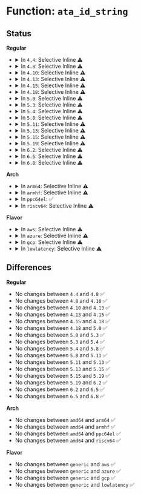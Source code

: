 # Function: <code>ata_id_string</code>

## Status
<b>Regular</b>
<ul>
<li>
<details>
<summary>In <code>4.4</code>: Selective Inline ⚠️</summary>

```c
void ata_id_string(const u16 *id, unsigned char *s, unsigned int ofs, unsigned int len);
```

**Collision:** Unique Global

**Inline:** Selective

**Transformation:** False

**Instances:**

```
In drivers/ata/libata-core.c (ffffffff815c9700)
Location: drivers/ata/libata-core.c:1119
Inline: True
Direct callers:
  - drivers/ata/libata-core.c:ata_id_c_string
  - drivers/ata/libata-scsi.c:ata_scsiop_inq_80
  - drivers/ata/libata-scsi.c:ata_scsiop_inq_83
  - drivers/ata/libata-scsi.c:ata_scsiop_inq_83
  - drivers/ata/libata-scsi.c:ata_scsiop_inq_83
  - drivers/ata/libata-scsi.c:ata_scsiop_inq_83
  - drivers/ata/libata-scsi.c:ata_scsiop_inq_std
  - drivers/ata/libata-scsi.c:ata_scsiop_inq_std
  - drivers/ata/libata-scsi.c:ata_scsiop_inq_std
  - drivers/ata/libata-scsi.c:ata_sas_scsi_ioctl
  - drivers/ata/libata-scsi.c:ata_sas_scsi_ioctl
  - drivers/ata/libata-scsi.c:ata_sas_scsi_ioctl
```
**Symbols:**

```
ffffffff815c9700-ffffffff815c973a: ata_id_string (STB_GLOBAL)
```
</details>
</li>
<li>
<details>
<summary>In <code>4.8</code>: Selective Inline ⚠️</summary>

```c
void ata_id_string(const u16 *id, unsigned char *s, unsigned int ofs, unsigned int len);
```

**Collision:** Unique Global

**Inline:** Selective

**Transformation:** False

**Instances:**

```
In drivers/ata/libata-core.c (ffffffff81621eb0)
Location: drivers/ata/libata-core.c:1122
Inline: True
Direct callers:
  - drivers/ata/libata-core.c:ata_id_c_string
  - drivers/ata/libata-scsi.c:ata_scsiop_inq_83
  - drivers/ata/libata-scsi.c:ata_scsiop_inq_83
  - drivers/ata/libata-scsi.c:ata_scsiop_inq_83
  - drivers/ata/libata-scsi.c:ata_scsiop_inq_83
  - drivers/ata/libata-scsi.c:ata_scsiop_inq_80
  - drivers/ata/libata-scsi.c:ata_scsiop_inq_std
  - drivers/ata/libata-scsi.c:ata_scsiop_inq_std
  - drivers/ata/libata-scsi.c:ata_scsiop_inq_std
  - drivers/ata/libata-scsi.c:ata_sas_scsi_ioctl
  - drivers/ata/libata-scsi.c:ata_sas_scsi_ioctl
  - drivers/ata/libata-scsi.c:ata_sas_scsi_ioctl
```
**Symbols:**

```
ffffffff81621eb0-ffffffff81621eea: ata_id_string (STB_GLOBAL)
```
</details>
</li>
<li>
<details>
<summary>In <code>4.10</code>: Selective Inline ⚠️</summary>

```c
void ata_id_string(const u16 *id, unsigned char *s, unsigned int ofs, unsigned int len);
```

**Collision:** Unique Global

**Inline:** Selective

**Transformation:** False

**Instances:**

```
In drivers/ata/libata-core.c (ffffffff81652a30)
Location: drivers/ata/libata-core.c:1129
Inline: True
Direct callers:
  - drivers/ata/libata-core.c:ata_id_c_string
  - drivers/ata/libata-scsi.c:ata_scsiop_inq_83
  - drivers/ata/libata-scsi.c:ata_scsiop_inq_83
  - drivers/ata/libata-scsi.c:ata_scsiop_inq_83
  - drivers/ata/libata-scsi.c:ata_scsiop_inq_83
  - drivers/ata/libata-scsi.c:ata_scsiop_inq_80
  - drivers/ata/libata-scsi.c:ata_scsiop_inq_std
  - drivers/ata/libata-scsi.c:ata_scsiop_inq_std
  - drivers/ata/libata-scsi.c:ata_scsiop_inq_std
  - drivers/ata/libata-scsi.c:ata_sas_scsi_ioctl
  - drivers/ata/libata-scsi.c:ata_sas_scsi_ioctl
  - drivers/ata/libata-scsi.c:ata_sas_scsi_ioctl
```
**Symbols:**

```
ffffffff81652a30-ffffffff81652a6a: ata_id_string (STB_GLOBAL)
```
</details>
</li>
<li>
<details>
<summary>In <code>4.13</code>: Selective Inline ⚠️</summary>

```c
void ata_id_string(const u16 *id, unsigned char *s, unsigned int ofs, unsigned int len);
```

**Collision:** Unique Global

**Inline:** Selective

**Transformation:** False

**Instances:**

```
In drivers/ata/libata-core.c (ffffffff81667170)
Location: drivers/ata/libata-core.c:1129
Inline: True
Direct callers:
  - drivers/ata/libata-core.c:ata_id_c_string
  - drivers/ata/libata-scsi.c:ata_scsiop_inq_83
  - drivers/ata/libata-scsi.c:ata_scsiop_inq_83
  - drivers/ata/libata-scsi.c:ata_scsiop_inq_83
  - drivers/ata/libata-scsi.c:ata_scsiop_inq_83
  - drivers/ata/libata-scsi.c:ata_scsiop_inq_80
  - drivers/ata/libata-scsi.c:ata_scsiop_inq_std
  - drivers/ata/libata-scsi.c:ata_scsiop_inq_std
  - drivers/ata/libata-scsi.c:ata_scsiop_inq_std
  - drivers/ata/libata-scsi.c:ata_sas_scsi_ioctl
  - drivers/ata/libata-scsi.c:ata_sas_scsi_ioctl
  - drivers/ata/libata-scsi.c:ata_sas_scsi_ioctl
```
**Symbols:**

```
ffffffff81667170-ffffffff816671aa: ata_id_string (STB_GLOBAL)
```
</details>
</li>
<li>
<details>
<summary>In <code>4.15</code>: Selective Inline ⚠️</summary>

```c
void ata_id_string(const u16 *id, unsigned char *s, unsigned int ofs, unsigned int len);
```

**Collision:** Unique Global

**Inline:** Selective

**Transformation:** False

**Instances:**

```
In drivers/ata/libata-core.c (ffffffff816d07d0)
Location: drivers/ata/libata-core.c:1129
Inline: True
Direct callers:
  - drivers/ata/libata-core.c:ata_id_c_string
  - drivers/ata/libata-scsi.c:ata_scsiop_inq_83
  - drivers/ata/libata-scsi.c:ata_scsiop_inq_83
  - drivers/ata/libata-scsi.c:ata_scsiop_inq_83
  - drivers/ata/libata-scsi.c:ata_scsiop_inq_83
  - drivers/ata/libata-scsi.c:ata_scsiop_inq_80
  - drivers/ata/libata-scsi.c:ata_scsiop_inq_std
  - drivers/ata/libata-scsi.c:ata_scsiop_inq_std
  - drivers/ata/libata-scsi.c:ata_scsiop_inq_std
  - drivers/ata/libata-scsi.c:ata_sas_scsi_ioctl
  - drivers/ata/libata-scsi.c:ata_sas_scsi_ioctl
  - drivers/ata/libata-scsi.c:ata_sas_scsi_ioctl
```
**Symbols:**

```
ffffffff816d07d0-ffffffff816d080c: ata_id_string (STB_GLOBAL)
```
</details>
</li>
<li>
<details>
<summary>In <code>4.18</code>: Selective Inline ⚠️</summary>

```c
void ata_id_string(const u16 *id, unsigned char *s, unsigned int ofs, unsigned int len);
```

**Collision:** Unique Global

**Inline:** Selective

**Transformation:** False

**Instances:**

```
In drivers/ata/libata-core.c (ffffffff8170cf20)
Location: drivers/ata/libata-core.c:1129
Inline: True
Direct callers:
  - drivers/ata/libata-core.c:ata_id_c_string
  - drivers/ata/libata-scsi.c:ata_scsiop_inq_83
  - drivers/ata/libata-scsi.c:ata_scsiop_inq_83
  - drivers/ata/libata-scsi.c:ata_scsiop_inq_83
  - drivers/ata/libata-scsi.c:ata_scsiop_inq_83
  - drivers/ata/libata-scsi.c:ata_scsiop_inq_80
  - drivers/ata/libata-scsi.c:ata_scsiop_inq_std
  - drivers/ata/libata-scsi.c:ata_scsiop_inq_std
  - drivers/ata/libata-scsi.c:ata_scsiop_inq_std
  - drivers/ata/libata-scsi.c:ata_sas_scsi_ioctl
  - drivers/ata/libata-scsi.c:ata_sas_scsi_ioctl
  - drivers/ata/libata-scsi.c:ata_sas_scsi_ioctl
```
**Symbols:**

```
ffffffff8170cf20-ffffffff8170cf5c: ata_id_string (STB_GLOBAL)
```
</details>
</li>
<li>
<details>
<summary>In <code>5.0</code>: Selective Inline ⚠️</summary>

```c
void ata_id_string(const u16 *id, unsigned char *s, unsigned int ofs, unsigned int len);
```

**Collision:** Unique Global

**Inline:** Selective

**Transformation:** False

**Instances:**

```
In drivers/ata/libata-core.c (ffffffff8172f3a0)
Location: drivers/ata/libata-core.c:1129
Inline: True
Direct callers:
  - drivers/ata/libata-core.c:ata_id_c_string
  - drivers/ata/libata-scsi.c:ata_scsiop_inq_83
  - drivers/ata/libata-scsi.c:ata_scsiop_inq_83
  - drivers/ata/libata-scsi.c:ata_scsiop_inq_83
  - drivers/ata/libata-scsi.c:ata_scsiop_inq_83
  - drivers/ata/libata-scsi.c:ata_scsiop_inq_80
  - drivers/ata/libata-scsi.c:ata_scsiop_inq_std
  - drivers/ata/libata-scsi.c:ata_scsiop_inq_std
  - drivers/ata/libata-scsi.c:ata_scsiop_inq_std
  - drivers/ata/libata-scsi.c:ata_sas_scsi_ioctl
  - drivers/ata/libata-scsi.c:ata_sas_scsi_ioctl
  - drivers/ata/libata-scsi.c:ata_sas_scsi_ioctl
```
**Symbols:**

```
ffffffff8172f3a0-ffffffff8172f3dc: ata_id_string (STB_GLOBAL)
```
</details>
</li>
<li>
<details>
<summary>In <code>5.3</code>: Selective Inline ⚠️</summary>

```c
void ata_id_string(const u16 *id, unsigned char *s, unsigned int ofs, unsigned int len);
```

**Collision:** Unique Global

**Inline:** Selective

**Transformation:** False

**Instances:**

```
In drivers/ata/libata-core.c (ffffffff8176ab20)
Location: drivers/ata/libata-core.c:1113
Inline: True
Direct callers:
  - drivers/ata/libata-core.c:ata_id_c_string
  - drivers/ata/libata-scsi.c:ata_scsiop_inq_83
  - drivers/ata/libata-scsi.c:ata_scsiop_inq_83
  - drivers/ata/libata-scsi.c:ata_scsiop_inq_83
  - drivers/ata/libata-scsi.c:ata_scsiop_inq_83
  - drivers/ata/libata-scsi.c:ata_scsiop_inq_80
  - drivers/ata/libata-scsi.c:ata_scsiop_inq_std
  - drivers/ata/libata-scsi.c:ata_scsiop_inq_std
  - drivers/ata/libata-scsi.c:ata_scsiop_inq_std
  - drivers/ata/libata-scsi.c:ata_sas_scsi_ioctl
  - drivers/ata/libata-scsi.c:ata_sas_scsi_ioctl
  - drivers/ata/libata-scsi.c:ata_sas_scsi_ioctl
```
**Symbols:**

```
ffffffff8176ab20-ffffffff8176ab5c: ata_id_string (STB_GLOBAL)
```
</details>
</li>
<li>
<details>
<summary>In <code>5.4</code>: Selective Inline ⚠️</summary>

```c
void ata_id_string(const u16 *id, unsigned char *s, unsigned int ofs, unsigned int len);
```

**Collision:** Unique Global

**Inline:** Selective

**Transformation:** False

**Instances:**

```
In drivers/ata/libata-core.c (ffffffff8178eb90)
Location: drivers/ata/libata-core.c:1113
Inline: True
Direct callers:
  - drivers/ata/libata-core.c:ata_id_c_string
  - drivers/ata/libata-scsi.c:ata_scsiop_inq_83
  - drivers/ata/libata-scsi.c:ata_scsiop_inq_83
  - drivers/ata/libata-scsi.c:ata_scsiop_inq_83
  - drivers/ata/libata-scsi.c:ata_scsiop_inq_83
  - drivers/ata/libata-scsi.c:ata_scsiop_inq_80
  - drivers/ata/libata-scsi.c:ata_scsiop_inq_std
  - drivers/ata/libata-scsi.c:ata_scsiop_inq_std
  - drivers/ata/libata-scsi.c:ata_scsiop_inq_std
  - drivers/ata/libata-scsi.c:ata_sas_scsi_ioctl
  - drivers/ata/libata-scsi.c:ata_sas_scsi_ioctl
  - drivers/ata/libata-scsi.c:ata_sas_scsi_ioctl
```
**Symbols:**

```
ffffffff8178eb90-ffffffff8178ebcc: ata_id_string (STB_GLOBAL)
```
</details>
</li>
<li>
<details>
<summary>In <code>5.8</code>: Selective Inline ⚠️</summary>

```c
void ata_id_string(const u16 *id, unsigned char *s, unsigned int ofs, unsigned int len);
```

**Collision:** Unique Global

**Inline:** Selective

**Transformation:** False

**Instances:**

```
In drivers/ata/libata-core.c (ffffffff81852ab0)
Location: drivers/ata/libata-core.c:1054
Inline: True
Direct callers:
  - drivers/ata/libata-core.c:ata_id_c_string
  - drivers/ata/libata-scsi.c:ata_scsiop_inq_83
  - drivers/ata/libata-scsi.c:ata_scsiop_inq_83
  - drivers/ata/libata-scsi.c:ata_scsiop_inq_83
  - drivers/ata/libata-scsi.c:ata_scsiop_inq_83
  - drivers/ata/libata-scsi.c:ata_scsiop_inq_80
  - drivers/ata/libata-scsi.c:ata_scsiop_inq_std
  - drivers/ata/libata-scsi.c:ata_scsiop_inq_std
  - drivers/ata/libata-scsi.c:ata_scsiop_inq_std
  - drivers/ata/libata-scsi.c:ata_get_identity
  - drivers/ata/libata-scsi.c:ata_get_identity
  - drivers/ata/libata-scsi.c:ata_get_identity
```
**Symbols:**

```
ffffffff81852ab0-ffffffff81852aec: ata_id_string (STB_GLOBAL)
```
</details>
</li>
<li>
<details>
<summary>In <code>5.11</code>: Selective Inline ⚠️</summary>

```c
void ata_id_string(const u16 *id, unsigned char *s, unsigned int ofs, unsigned int len);
```

**Collision:** Unique Global

**Inline:** Selective

**Transformation:** False

**Instances:**

```
In drivers/ata/libata-core.c (ffffffff81862e10)
Location: drivers/ata/libata-core.c:1054
Inline: True
Direct callers:
  - drivers/ata/libata-core.c:ata_id_c_string
  - drivers/ata/libata-scsi.c:ata_scsiop_inq_83
  - drivers/ata/libata-scsi.c:ata_scsiop_inq_83
  - drivers/ata/libata-scsi.c:ata_scsiop_inq_83
  - drivers/ata/libata-scsi.c:ata_scsiop_inq_83
  - drivers/ata/libata-scsi.c:ata_scsiop_inq_80
  - drivers/ata/libata-scsi.c:ata_scsiop_inq_std
  - drivers/ata/libata-scsi.c:ata_scsiop_inq_std
  - drivers/ata/libata-scsi.c:ata_scsiop_inq_std
  - drivers/ata/libata-scsi.c:ata_get_identity
  - drivers/ata/libata-scsi.c:ata_get_identity
  - drivers/ata/libata-scsi.c:ata_get_identity
```
**Symbols:**

```
ffffffff81862e10-ffffffff81862e4c: ata_id_string (STB_GLOBAL)
```
</details>
</li>
<li>
<details>
<summary>In <code>5.13</code>: Selective Inline ⚠️</summary>

```c
void ata_id_string(const u16 *id, unsigned char *s, unsigned int ofs, unsigned int len);
```

**Collision:** Unique Global

**Inline:** Selective

**Transformation:** False

**Instances:**

```
In drivers/ata/libata-core.c (ffffffff818459a0)
Location: drivers/ata/libata-core.c:1054
Inline: True
Direct callers:
  - drivers/ata/libata-core.c:ata_id_c_string
  - drivers/ata/libata-scsi.c:ata_scsiop_inq_83
  - drivers/ata/libata-scsi.c:ata_scsiop_inq_83
  - drivers/ata/libata-scsi.c:ata_scsiop_inq_83
  - drivers/ata/libata-scsi.c:ata_scsiop_inq_83
  - drivers/ata/libata-scsi.c:ata_scsiop_inq_80
  - drivers/ata/libata-scsi.c:ata_scsiop_inq_std
  - drivers/ata/libata-scsi.c:ata_scsiop_inq_std
  - drivers/ata/libata-scsi.c:ata_scsiop_inq_std
  - drivers/ata/libata-scsi.c:ata_sas_scsi_ioctl
  - drivers/ata/libata-scsi.c:ata_sas_scsi_ioctl
  - drivers/ata/libata-scsi.c:ata_sas_scsi_ioctl
```
**Symbols:**

```
ffffffff818459a0-ffffffff818459d8: ata_id_string (STB_GLOBAL)
```
</details>
</li>
<li>
<details>
<summary>In <code>5.15</code>: Selective Inline ⚠️</summary>

```c
void ata_id_string(const u16 *id, unsigned char *s, unsigned int ofs, unsigned int len);
```

**Collision:** Unique Global

**Inline:** Selective

**Transformation:** False

**Instances:**

```
In drivers/ata/libata-core.c (ffffffff818d24b5)
Location: drivers/ata/libata-core.c:1058
Inline: True
Inline callers:
  - drivers/ata/libata-core.c:ata_id_c_string
  - drivers/ata/libata-core.c:ata_id_c_string
Direct callers:
  - drivers/ata/libata-scsi.c:ata_scsi_simulate
  - drivers/ata/libata-scsi.c:ata_scsiop_inq_83
  - drivers/ata/libata-scsi.c:ata_scsiop_inq_83
  - drivers/ata/libata-scsi.c:ata_scsiop_inq_83
  - drivers/ata/libata-scsi.c:ata_scsiop_inq_83
  - drivers/ata/libata-scsi.c:ata_scsiop_inq_std
  - drivers/ata/libata-scsi.c:ata_scsiop_inq_std
  - drivers/ata/libata-scsi.c:ata_scsiop_inq_std
  - drivers/ata/libata-scsi.c:ata_sas_scsi_ioctl
  - drivers/ata/libata-scsi.c:ata_sas_scsi_ioctl
  - drivers/ata/libata-scsi.c:ata_sas_scsi_ioctl
```
**Symbols:**

```
ffffffff818d2ab0-ffffffff818d2ae8: ata_id_string (STB_GLOBAL)
```
</details>
</li>
<li>
<details>
<summary>In <code>5.19</code>: Selective Inline ⚠️</summary>

```c
void ata_id_string(const u16 *id, unsigned char *s, unsigned int ofs, unsigned int len);
```

**Collision:** Unique Global

**Inline:** Selective

**Transformation:** False

**Instances:**

```
In drivers/ata/libata-core.c (ffffffff81a22c15)
Location: drivers/ata/libata-core.c:1051
Inline: True
Inline callers:
  - drivers/ata/libata-core.c:ata_id_c_string
  - drivers/ata/libata-core.c:ata_id_c_string
Direct callers:
  - drivers/ata/libata-scsi.c:ata_scsi_simulate
  - drivers/ata/libata-scsi.c:ata_scsiop_inq_83
  - drivers/ata/libata-scsi.c:ata_scsiop_inq_83
  - drivers/ata/libata-scsi.c:ata_scsiop_inq_83
  - drivers/ata/libata-scsi.c:ata_scsiop_inq_83
  - drivers/ata/libata-scsi.c:ata_scsiop_inq_std
  - drivers/ata/libata-scsi.c:ata_scsiop_inq_std
  - drivers/ata/libata-scsi.c:ata_scsiop_inq_std
  - drivers/ata/libata-scsi.c:ata_sas_scsi_ioctl
  - drivers/ata/libata-scsi.c:ata_sas_scsi_ioctl
  - drivers/ata/libata-scsi.c:ata_sas_scsi_ioctl
```
**Symbols:**

```
ffffffff81a23140-ffffffff81a23189: ata_id_string (STB_GLOBAL)
```
</details>
</li>
<li>
<details>
<summary>In <code>6.2</code>: Selective Inline ⚠️</summary>

```c
void ata_id_string(const u16 *id, unsigned char *s, unsigned int ofs, unsigned int len);
```

**Collision:** Unique Global

**Inline:** Selective

**Transformation:** False

**Instances:**

```
In drivers/ata/libata-core.c (ffffffff81ba4865)
Location: drivers/ata/libata-core.c:1051
Inline: True
Inline callers:
  - drivers/ata/libata-core.c:ata_id_c_string
  - drivers/ata/libata-core.c:ata_id_c_string
Direct callers:
  - drivers/ata/libata-scsi.c:ata_scsiop_inq_83
  - drivers/ata/libata-scsi.c:ata_scsiop_inq_83
  - drivers/ata/libata-scsi.c:ata_scsiop_inq_83
  - drivers/ata/libata-scsi.c:ata_scsiop_inq_83
  - drivers/ata/libata-scsi.c:ata_scsiop_inq_80
  - drivers/ata/libata-scsi.c:ata_scsiop_inq_std
  - drivers/ata/libata-scsi.c:ata_scsiop_inq_std
  - drivers/ata/libata-scsi.c:ata_scsiop_inq_std
  - drivers/ata/libata-scsi.c:ata_sas_scsi_ioctl
  - drivers/ata/libata-scsi.c:ata_sas_scsi_ioctl
  - drivers/ata/libata-scsi.c:ata_sas_scsi_ioctl
```
**Symbols:**

```
ffffffff81ba4ed0-ffffffff81ba4f19: ata_id_string (STB_GLOBAL)
```
</details>
</li>
<li>
<details>
<summary>In <code>6.5</code>: Selective Inline ⚠️</summary>

```c
void ata_id_string(const u16 *id, unsigned char *s, unsigned int ofs, unsigned int len);
```

**Collision:** Unique Global

**Inline:** Selective

**Transformation:** False

**Instances:**

```
In drivers/ata/libata-core.c (ffffffff81bfaf65)
Location: drivers/ata/libata-core.c:1085
Inline: True
Inline callers:
  - drivers/ata/libata-core.c:ata_id_c_string
  - drivers/ata/libata-core.c:ata_id_c_string
Direct callers:
  - drivers/ata/libata-scsi.c:ata_scsiop_inq_83
  - drivers/ata/libata-scsi.c:ata_scsiop_inq_83
  - drivers/ata/libata-scsi.c:ata_scsiop_inq_83
  - drivers/ata/libata-scsi.c:ata_scsiop_inq_83
  - drivers/ata/libata-scsi.c:ata_scsiop_inq_80
  - drivers/ata/libata-scsi.c:ata_scsiop_inq_std
  - drivers/ata/libata-scsi.c:ata_scsiop_inq_std
  - drivers/ata/libata-scsi.c:ata_scsiop_inq_std
  - drivers/ata/libata-scsi.c:ata_sas_scsi_ioctl
  - drivers/ata/libata-scsi.c:ata_sas_scsi_ioctl
  - drivers/ata/libata-scsi.c:ata_sas_scsi_ioctl
```
**Symbols:**

```
ffffffff81bfb8f0-ffffffff81bfb939: ata_id_string (STB_GLOBAL)
```
</details>
</li>
<li>
<details>
<summary>In <code>6.8</code>: Selective Inline ⚠️</summary>

```c
void ata_id_string(const u16 *id, unsigned char *s, unsigned int ofs, unsigned int len);
```

**Collision:** Unique Global

**Inline:** Selective

**Transformation:** False

**Instances:**

```
In drivers/ata/libata-core.c (ffffffff81c509f5)
Location: drivers/ata/libata-core.c:1085
Inline: True
Inline callers:
  - drivers/ata/libata-core.c:ata_id_c_string
  - drivers/ata/libata-core.c:ata_id_c_string
Direct callers:
  - drivers/ata/libata-scsi.c:ata_scsiop_inq_83
  - drivers/ata/libata-scsi.c:ata_scsiop_inq_83
  - drivers/ata/libata-scsi.c:ata_scsiop_inq_83
  - drivers/ata/libata-scsi.c:ata_scsiop_inq_83
  - drivers/ata/libata-scsi.c:ata_scsiop_inq_80
  - drivers/ata/libata-scsi.c:ata_scsiop_inq_std
  - drivers/ata/libata-scsi.c:ata_scsiop_inq_std
  - drivers/ata/libata-scsi.c:ata_scsiop_inq_std
  - drivers/ata/libata-scsi.c:ata_sas_scsi_ioctl
  - drivers/ata/libata-scsi.c:ata_sas_scsi_ioctl
  - drivers/ata/libata-scsi.c:ata_sas_scsi_ioctl
```
**Symbols:**

```
ffffffff81c51380-ffffffff81c513c9: ata_id_string (STB_GLOBAL)
```
</details>
</li>
</ul>
<b>Arch</b>
<ul>
<li>
<details>
<summary>In <code>arm64</code>: Selective Inline ⚠️</summary>

```c
void ata_id_string(const u16 *id, unsigned char *s, unsigned int ofs, unsigned int len);
```

**Collision:** Unique Global

**Inline:** Selective

**Transformation:** False

**Instances:**

```
In drivers/ata/libata-core.c (ffff8000109978f8)
Location: drivers/ata/libata-core.c:1113
Inline: True
Direct callers:
  - drivers/ata/libata-core.c:ata_id_c_string
  - drivers/ata/libata-scsi.c:ata_scsiop_inq_83
  - drivers/ata/libata-scsi.c:ata_scsiop_inq_83
  - drivers/ata/libata-scsi.c:ata_scsiop_inq_83
  - drivers/ata/libata-scsi.c:ata_scsiop_inq_83
  - drivers/ata/libata-scsi.c:ata_scsiop_inq_80
  - drivers/ata/libata-scsi.c:ata_scsiop_inq_std
  - drivers/ata/libata-scsi.c:ata_scsiop_inq_std
  - drivers/ata/libata-scsi.c:ata_scsiop_inq_std
  - drivers/ata/libata-scsi.c:ata_sas_scsi_ioctl
  - drivers/ata/libata-scsi.c:ata_sas_scsi_ioctl
  - drivers/ata/libata-scsi.c:ata_sas_scsi_ioctl
```
**Symbols:**

```
ffff8000109978f8-ffff80001099796c: ata_id_string (STB_GLOBAL)
```
</details>
</li>
<li>
<details>
<summary>In <code>armhf</code>: Selective Inline ⚠️</summary>

```c
void ata_id_string(const u16 *id, unsigned char *s, unsigned int ofs, unsigned int len);
```

**Collision:** Unique Global

**Inline:** Selective

**Transformation:** False

**Instances:**

```
In drivers/ata/libata-core.c (c0a684e0)
Location: drivers/ata/libata-core.c:1113
Inline: True
Direct callers:
  - drivers/ata/libata-core.c:ata_id_c_string
  - drivers/ata/libata-scsi.c:ata_scsiop_inq_83
  - drivers/ata/libata-scsi.c:ata_scsiop_inq_83
  - drivers/ata/libata-scsi.c:ata_scsiop_inq_83
  - drivers/ata/libata-scsi.c:ata_scsiop_inq_83
  - drivers/ata/libata-scsi.c:ata_scsiop_inq_80
  - drivers/ata/libata-scsi.c:ata_scsiop_inq_std
  - drivers/ata/libata-scsi.c:ata_scsiop_inq_std
  - drivers/ata/libata-scsi.c:ata_scsiop_inq_std
  - drivers/ata/libata-scsi.c:ata_sas_scsi_ioctl
  - drivers/ata/libata-scsi.c:ata_sas_scsi_ioctl
  - drivers/ata/libata-scsi.c:ata_sas_scsi_ioctl
```
**Symbols:**

```
c0a684e0-c0a68538: ata_id_string (STB_GLOBAL)
```
</details>
</li>
<li>
<details>
<summary>In <code>ppc64el</code>: ✅</summary>

```c
void ata_id_string(const u16 *id, unsigned char *s, unsigned int ofs, unsigned int len);
```

**Collision:** Unique Global

**Inline:** No

**Transformation:** False

**Instances:**

```
In drivers/ata/libata-core.c (c000000000a592b0)
Location: drivers/ata/libata-core.c:1113
Inline: False
Direct callers:
  - drivers/ata/libata-core.c:ata_id_c_string
  - drivers/ata/libata-scsi.c:ata_scsiop_inq_83
  - drivers/ata/libata-scsi.c:ata_scsiop_inq_83
  - drivers/ata/libata-scsi.c:ata_scsiop_inq_83
  - drivers/ata/libata-scsi.c:ata_scsiop_inq_83
  - drivers/ata/libata-scsi.c:ata_scsiop_inq_80
  - drivers/ata/libata-scsi.c:ata_scsiop_inq_std
  - drivers/ata/libata-scsi.c:ata_scsiop_inq_std
  - drivers/ata/libata-scsi.c:ata_scsiop_inq_std
  - drivers/ata/libata-scsi.c:ata_sas_scsi_ioctl
  - drivers/ata/libata-scsi.c:ata_sas_scsi_ioctl
  - drivers/ata/libata-scsi.c:ata_sas_scsi_ioctl
```
**Symbols:**

```
c000000000a592b0-c000000000a5932c: ata_id_string (STB_GLOBAL)
```
</details>
</li>
<li>
<details>
<summary>In <code>riscv64</code>: Selective Inline ⚠️</summary>

```c
void ata_id_string(const u16 *id, unsigned char *s, unsigned int ofs, unsigned int len);
```

**Collision:** Unique Global

**Inline:** Selective

**Transformation:** False

**Instances:**

```
In drivers/ata/libata-core.c (ffffffe0005f916e)
Location: drivers/ata/libata-core.c:1113
Inline: True
Direct callers:
  - drivers/ata/libata-core.c:ata_id_c_string
  - drivers/ata/libata-scsi.c:ata_scsiop_inq_83
  - drivers/ata/libata-scsi.c:ata_scsiop_inq_83
  - drivers/ata/libata-scsi.c:ata_scsiop_inq_83
  - drivers/ata/libata-scsi.c:ata_scsiop_inq_83
  - drivers/ata/libata-scsi.c:ata_scsiop_inq_80
  - drivers/ata/libata-scsi.c:ata_scsiop_inq_std
  - drivers/ata/libata-scsi.c:ata_scsiop_inq_std
  - drivers/ata/libata-scsi.c:ata_scsiop_inq_std
  - drivers/ata/libata-scsi.c:ata_sas_scsi_ioctl
  - drivers/ata/libata-scsi.c:ata_sas_scsi_ioctl
  - drivers/ata/libata-scsi.c:ata_sas_scsi_ioctl
```
**Symbols:**

```
ffffffe0005f916e-ffffffe0005f91da: ata_id_string (STB_GLOBAL)
```
</details>
</li>
</ul>
<b>Flavor</b>
<ul>
<li>
<details>
<summary>In <code>aws</code>: Selective Inline ⚠️</summary>

```c
void ata_id_string(const u16 *id, unsigned char *s, unsigned int ofs, unsigned int len);
```

**Collision:** Unique Global

**Inline:** Selective

**Transformation:** False

**Instances:**

```
In drivers/ata/libata-core.c (ffffffff81753d00)
Location: drivers/ata/libata-core.c:1113
Inline: True
Direct callers:
  - drivers/ata/libata-core.c:ata_id_c_string
  - drivers/ata/libata-scsi.c:ata_scsiop_inq_83
  - drivers/ata/libata-scsi.c:ata_scsiop_inq_83
  - drivers/ata/libata-scsi.c:ata_scsiop_inq_83
  - drivers/ata/libata-scsi.c:ata_scsiop_inq_83
  - drivers/ata/libata-scsi.c:ata_scsiop_inq_80
  - drivers/ata/libata-scsi.c:ata_scsiop_inq_std
  - drivers/ata/libata-scsi.c:ata_scsiop_inq_std
  - drivers/ata/libata-scsi.c:ata_scsiop_inq_std
  - drivers/ata/libata-scsi.c:ata_sas_scsi_ioctl
  - drivers/ata/libata-scsi.c:ata_sas_scsi_ioctl
  - drivers/ata/libata-scsi.c:ata_sas_scsi_ioctl
```
**Symbols:**

```
ffffffff81753d00-ffffffff81753d3c: ata_id_string (STB_GLOBAL)
```
</details>
</li>
<li>
<details>
<summary>In <code>azure</code>: Selective Inline ⚠️</summary>

```c
void ata_id_string(const u16 *id, unsigned char *s, unsigned int ofs, unsigned int len);
```

**Collision:** Unique Global

**Inline:** Selective

**Transformation:** False

**Instances:**

```
In drivers/ata/libata-core.c (ffffffff81733ba0)
Location: drivers/ata/libata-core.c:1113
Inline: True
Direct callers:
  - drivers/ata/libata-core.c:ata_id_c_string
  - drivers/ata/libata-scsi.c:ata_scsiop_inq_83
  - drivers/ata/libata-scsi.c:ata_scsiop_inq_83
  - drivers/ata/libata-scsi.c:ata_scsiop_inq_83
  - drivers/ata/libata-scsi.c:ata_scsiop_inq_83
  - drivers/ata/libata-scsi.c:ata_scsiop_inq_80
  - drivers/ata/libata-scsi.c:ata_scsiop_inq_std
  - drivers/ata/libata-scsi.c:ata_scsiop_inq_std
  - drivers/ata/libata-scsi.c:ata_scsiop_inq_std
  - drivers/ata/libata-scsi.c:ata_sas_scsi_ioctl
  - drivers/ata/libata-scsi.c:ata_sas_scsi_ioctl
  - drivers/ata/libata-scsi.c:ata_sas_scsi_ioctl
```
**Symbols:**

```
ffffffff81733ba0-ffffffff81733bdc: ata_id_string (STB_GLOBAL)
```
</details>
</li>
<li>
<details>
<summary>In <code>gcp</code>: Selective Inline ⚠️</summary>

```c
void ata_id_string(const u16 *id, unsigned char *s, unsigned int ofs, unsigned int len);
```

**Collision:** Unique Global

**Inline:** Selective

**Transformation:** False

**Instances:**

```
In drivers/ata/libata-core.c (ffffffff81783a10)
Location: drivers/ata/libata-core.c:1113
Inline: True
Direct callers:
  - drivers/ata/libata-core.c:ata_id_c_string
  - drivers/ata/libata-scsi.c:ata_scsiop_inq_83
  - drivers/ata/libata-scsi.c:ata_scsiop_inq_83
  - drivers/ata/libata-scsi.c:ata_scsiop_inq_83
  - drivers/ata/libata-scsi.c:ata_scsiop_inq_83
  - drivers/ata/libata-scsi.c:ata_scsiop_inq_80
  - drivers/ata/libata-scsi.c:ata_scsiop_inq_std
  - drivers/ata/libata-scsi.c:ata_scsiop_inq_std
  - drivers/ata/libata-scsi.c:ata_scsiop_inq_std
  - drivers/ata/libata-scsi.c:ata_sas_scsi_ioctl
  - drivers/ata/libata-scsi.c:ata_sas_scsi_ioctl
  - drivers/ata/libata-scsi.c:ata_sas_scsi_ioctl
```
**Symbols:**

```
ffffffff81783a10-ffffffff81783a4c: ata_id_string (STB_GLOBAL)
```
</details>
</li>
<li>
<details>
<summary>In <code>lowlatency</code>: Selective Inline ⚠️</summary>

```c
void ata_id_string(const u16 *id, unsigned char *s, unsigned int ofs, unsigned int len);
```

**Collision:** Unique Global

**Inline:** Selective

**Transformation:** False

**Instances:**

```
In drivers/ata/libata-core.c (ffffffff8179d8d0)
Location: drivers/ata/libata-core.c:1113
Inline: True
Direct callers:
  - drivers/ata/libata-core.c:ata_id_c_string
  - drivers/ata/libata-scsi.c:ata_scsiop_inq_83
  - drivers/ata/libata-scsi.c:ata_scsiop_inq_83
  - drivers/ata/libata-scsi.c:ata_scsiop_inq_83
  - drivers/ata/libata-scsi.c:ata_scsiop_inq_83
  - drivers/ata/libata-scsi.c:ata_scsiop_inq_80
  - drivers/ata/libata-scsi.c:ata_scsiop_inq_std
  - drivers/ata/libata-scsi.c:ata_scsiop_inq_std
  - drivers/ata/libata-scsi.c:ata_scsiop_inq_std
  - drivers/ata/libata-scsi.c:ata_sas_scsi_ioctl
  - drivers/ata/libata-scsi.c:ata_sas_scsi_ioctl
  - drivers/ata/libata-scsi.c:ata_sas_scsi_ioctl
```
**Symbols:**

```
ffffffff8179d8d0-ffffffff8179d90c: ata_id_string (STB_GLOBAL)
```
</details>
</li>
</ul>

## Differences
<b>Regular</b>
<ul>
<li>
No changes between <code>4.4</code> and <code>4.8</code> ✅
</li>
<li>
No changes between <code>4.8</code> and <code>4.10</code> ✅
</li>
<li>
No changes between <code>4.10</code> and <code>4.13</code> ✅
</li>
<li>
No changes between <code>4.13</code> and <code>4.15</code> ✅
</li>
<li>
No changes between <code>4.15</code> and <code>4.18</code> ✅
</li>
<li>
No changes between <code>4.18</code> and <code>5.0</code> ✅
</li>
<li>
No changes between <code>5.0</code> and <code>5.3</code> ✅
</li>
<li>
No changes between <code>5.3</code> and <code>5.4</code> ✅
</li>
<li>
No changes between <code>5.4</code> and <code>5.8</code> ✅
</li>
<li>
No changes between <code>5.8</code> and <code>5.11</code> ✅
</li>
<li>
No changes between <code>5.11</code> and <code>5.13</code> ✅
</li>
<li>
No changes between <code>5.13</code> and <code>5.15</code> ✅
</li>
<li>
No changes between <code>5.15</code> and <code>5.19</code> ✅
</li>
<li>
No changes between <code>5.19</code> and <code>6.2</code> ✅
</li>
<li>
No changes between <code>6.2</code> and <code>6.5</code> ✅
</li>
<li>
No changes between <code>6.5</code> and <code>6.8</code> ✅
</li>
</ul>
<b>Arch</b>
<ul>
<li>
No changes between <code>amd64</code> and <code>arm64</code> ✅
</li>
<li>
No changes between <code>amd64</code> and <code>armhf</code> ✅
</li>
<li>
No changes between <code>amd64</code> and <code>ppc64el</code> ✅
</li>
<li>
No changes between <code>amd64</code> and <code>riscv64</code> ✅
</li>
</ul>
<b>Flavor</b>
<ul>
<li>
No changes between <code>generic</code> and <code>aws</code> ✅
</li>
<li>
No changes between <code>generic</code> and <code>azure</code> ✅
</li>
<li>
No changes between <code>generic</code> and <code>gcp</code> ✅
</li>
<li>
No changes between <code>generic</code> and <code>lowlatency</code> ✅
</li>
</ul>
